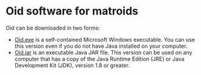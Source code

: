 # Oid software for matroids

Oid can be downloaded in two forms:

* <a href="https://github.com/rkingan/oid-download/blob/master/files/Oid.exe?raw=true" target="_blank">Oid.exe</a> is a self-contained Microsoft Windows executable. You can use this version even if you do not have Java installed on your computer.
* <a href="https://github.com/rkingan/oid-download/blob/master/files/Oid.jar?raw=true" target="_blank">Oid.jar</a> is an executable Java JAR file. This version can be used on any computer that has a copy of the Java Runtime Edition (JRE) or Java Development Kit (JDK), version 1.8 or greater.


